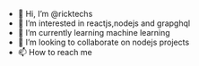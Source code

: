 - 👋 Hi, I’m @ricktechs
- 👀 I’m interested in reactjs,nodejs and grapghql
- 🌱 I’m currently learning machine learning
- 💞️ I’m looking to collaborate on  nodejs projects
- 📫 How to reach me  

<!---
ricktechs/ricktechs is a ✨ special ✨ repository because its `README.md` (this file) appears on your GitHub profile.
You can click the Preview link to take a look at your changes.
--->
